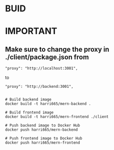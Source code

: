 # BUID 
# IMPORTANT 
## Make sure to change the proxy in ./client/package.json from 
```
"proxy": "http://localhost:3001",
```
to 
```
"proxy": "http://backend:3001",
```

```

# Build backend image
docker build -t harri665/mern-backend .

# Build frontend image
docker build -t harri665/mern-frontend ./client

# Push backend image to Docker Hub
docker push harri665/mern-backend

# Push frontend image to Docker Hub
docker push harri665/mern-frontend
```